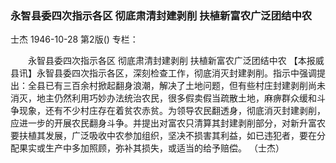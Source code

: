 ### 永智县委四次指示各区  彻底肃清封建剥削  扶植新富农广泛团结中农
士杰
1946-10-28
第2版()
专栏：

　　永智县委四次指示各区
    彻底肃清封建剥削
    扶植新富农广泛团结中农
    【本报威县讯】永智县委四次指示各区，深刻检查工作，彻底消灭封建剥削。指示中强调提出：全县已有三百余村掀起翻身浪潮，解决了土地问题，但有些村庄封建剥削尚未消灭，地主仍然利用巧妙办法统治农民，很多假卖假当疏散土地，麻痹群众缓和斗争现象，还有不少村庄存在着贫农赤贫。为领导农民翻透身，彻底消灭封建剥削，应进一步的开展农民翻身斗争。并提出对富农只清算其封建剥削部分，对新升富农要扶植其发展，广泛吸收中农参加组织，坚决不损害其利益，如已违犯者，要在分配果实或生产中多加照顾，弥补其损失，或适当的给予赔偿。
            （士杰）
